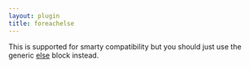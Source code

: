 ```yaml
---
layout: plugin
title: foreachelse
---
```


This is supported for smarty compatibility but you should just use the generic [else](/documentation/1.2.x/blocks/else.html) block instead.